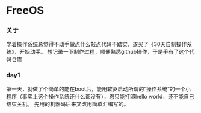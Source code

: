 # FreeOS
###	关于
学着操作系统总觉得不动手做点什么敲点代码不踏实，遂买了《30天自制操作系统》，开始动手。
想记录一下制作过程，顺便熟悉github操作，于是乎有了这个代码仓库
### day1
第一天，就做了个简单的能在boot后，能用软驱启动所谓的“操作系统”的一个小程序（事实上这个操作系统还什么都没有），恩只能打印hello world，还不能自己结束关机。
先用的机器码后来又改用简单汇编写的。